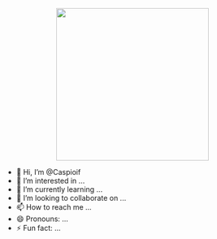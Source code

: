 <p align="center">
<img 
    src="./a.xlsx"
    width="300"
/>
</p>

<p align="center">


- 👋 Hi, I’m @Caspioif
- 👀 I’m interested in ...
- 🌱 I’m currently learning ...
- 💞️ I’m looking to collaborate on ...
- 📫 How to reach me ...
- 😄 Pronouns: ...
- ⚡ Fun fact: ...

<!---
Caspioif/Caspioif is a ✨ special ✨ repository because its `README.md` (this file) appears on your GitHub profile.
You can click the Preview link to take a look at your changes.
--->
